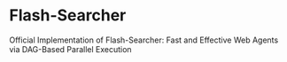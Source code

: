 # Flash-Searcher
Official Implementation of Flash-Searcher: Fast and Effective Web Agents via DAG-Based Parallel Execution
